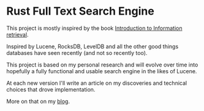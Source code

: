 # Rust Full Text Search Engine

This project is mostly inspired by the book [Introduction to Information retrieval](https://nlp.stanford.edu/IR-book/).

Inspired by Lucene, RocksDB, LevelDB and all the other good things databases have seen recently (and not so recently too).

This project is based on my personal research and will evolve over time into hopefully a fully functional and usable search engine in the likes of Lucene.

At each new version I'll write an article on my discoveries and technical choices that drove implementation.

More on that on my [blog](https://luc-sydney-georges.medium.com/).

